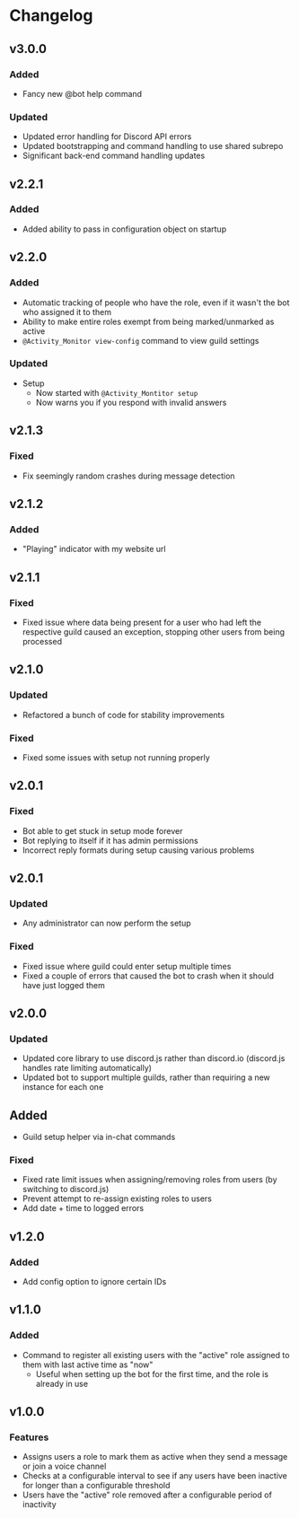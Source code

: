 # Changelog

## v3.0.0

### Added

- Fancy new @bot help command

### Updated

- Updated error handling for Discord API errors
- Updated bootstrapping and command handling to use shared subrepo
- Significant back-end command handling updates

## v2.2.1

### Added

- Added ability to pass in configuration object on startup

## v2.2.0

### Added
- Automatic tracking of people who have the role, even if it wasn't the bot who assigned it to them
- Ability to make entire roles exempt from being marked/unmarked as active
- `@Activity_Monitor view-config` command to view guild settings

### Updated
- Setup
	- Now started with `@Activity_Montitor setup`
	- Now warns you if you respond with invalid answers

## v2.1.3

### Fixed
- Fix seemingly random crashes during message detection

## v2.1.2

### Added

- "Playing" indicator with my website url

## v2.1.1

### Fixed

- Fixed issue where data being present for a user who had left the respective guild caused an exception, stopping other users from being processed

## v2.1.0

### Updated

- Refactored a bunch of code for stability improvements

### Fixed

- Fixed some issues with setup not running properly

## v2.0.1

### Fixed

- Bot able to get stuck in setup mode forever
- Bot replying to itself if it has admin permissions
- Incorrect reply formats during setup causing various problems

## v2.0.1

### Updated

- Any administrator can now perform the setup

### Fixed

- Fixed issue where guild could enter setup multiple times
- Fixed a couple of errors that caused the bot to crash when it should have just logged them

## v2.0.0

### Updated

- Updated core library to use discord.js rather than discord.io (discord.js handles rate limiting automatically)
- Updated bot to support multiple guilds, rather than requiring a new instance for each one

## Added

- Guild setup helper via in-chat commands

### Fixed

- Fixed rate limit issues when assigning/removing roles from users (by switching to discord.js)
- Prevent attempt to re-assign existing roles to users
- Add date + time to logged errors

## v1.2.0

### Added

- Add config option to ignore certain IDs

## v1.1.0

### Added

- Command to register all existing users with the "active" role assigned to them with last active time as "now"
	- Useful when setting up the bot for the first time, and the role is already in use

## v1.0.0

### Features

- Assigns users a role to mark them as active when they send a message or join a voice channel
- Checks at a configurable interval to see if any users have been inactive for longer than a configurable threshold
- Users have the "active" role removed after a configurable period of inactivity